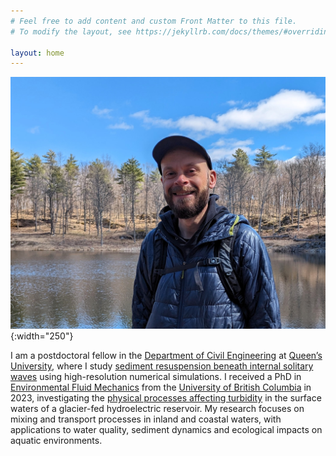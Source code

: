 ```yaml
---
# Feel free to add content and custom Front Matter to this file.
# To modify the layout, see https://jekyllrb.com/docs/themes/#overriding-theme-defaults

layout: home
---
```


![](img/avatar.jpg){:width="250"}

I am a postdoctoral fellow in the [Department of Civil Engineering][civil] at [Queen’s University][queens], where I study [sediment resuspension beneath internal solitary waves][aps] using high-resolution numerical simulations. I received a PhD in [Environmental Fluid Mechanics][ubcefm] from the [University of British Columbia][ubc] in 2023, investigating the [physical processes affecting turbidity][fate] in the surface waters of a glacier-fed hydroelectric reservoir. My research focuses on mixing and transport processes in inland and coastal waters, with applications to water quality, sediment dynamics and ecological impacts on aquatic environments.

[civil]: https://smithengineering.queensu.ca/civil/index
[queens]: https://www.queensu.ca
[aps]: https://ui.adsabs.harvard.edu/abs/2024APS..DFDL35005R/abstract
[ubcefm]: https://efm.civil.ubc.ca/
[ubc]: https://www.ubc.ca/
[fate]: https://link-springer-com.proxy.queensu.ca/article/10.1007/s10652-021-09815-4
